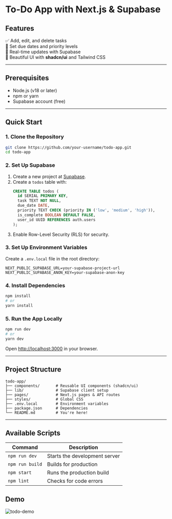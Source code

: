 # **To-Do App with Next.js & Supabase**  


## **Features**  
✅ Add, edit, and delete tasks  
📅 Set due dates and priority levels  
🔔 Real-time updates with Supabase  
🎨 Beautiful UI with **shadcn/ui** and Tailwind CSS  

---

## **Prerequisites**  
- Node.js (v18 or later)  
- npm or yarn  
- Supabase account (free)  

---

## **Quick Start**  

### **1. Clone the Repository**  
```bash
git clone https://github.com/your-username/todo-app.git
cd todo-app
```

### **2. Set Up Supabase**  
1. Create a new project at [Supabase](https://supabase.com/).  
2. Create a `todos` table with:  
   ```sql
   CREATE TABLE todos (
     id SERIAL PRIMARY KEY,
     task TEXT NOT NULL,
     due_date DATE,
     priority TEXT CHECK (priority IN ('low', 'medium', 'high')),
     is_complete BOOLEAN DEFAULT FALSE,
     user_id UUID REFERENCES auth.users
   );
   ```
3. Enable Row-Level Security (RLS) for security.  

### **3. Set Up Environment Variables**  
Create a `.env.local` file in the root directory:  
```env
NEXT_PUBLIC_SUPABASE_URL=your-supabase-project-url
NEXT_PUBLIC_SUPABASE_ANON_KEY=your-supabase-anon-key
```

### **4. Install Dependencies**  
```bash
npm install
# or
yarn install
```

### **5. Run the App Locally**  
```bash
npm run dev
# or
yarn dev
```
Open [http://localhost:3000](http://localhost:3000) in your browser.  

---

## **Project Structure**  
```
todo-app/
├── components/       # Reusable UI components (shadcn/ui)
├── lib/              # Supabase client setup
├── pages/            # Next.js pages & API routes
├── styles/           # Global CSS
├── .env.local        # Environment variables
├── package.json      # Dependencies
└── README.md         # You're here!
```

---

## **Available Scripts**  
| Command | Description |
|---------|-------------|
| `npm run dev` | Starts the development server |
| `npm run build` | Builds for production |
| `npm start` | Runs the production build |
| `npm lint` | Checks for code errors |



## Demo

![todo-demo](https://github.com/user-attachments/assets/e01284c0-5b21-4cf6-a997-1525ef4997d0)
